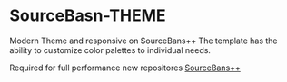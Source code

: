 # SourceBasn-THEME
Modern Theme and responsive on SourceBans++
The template has the ability to customize color palettes to individual needs.

Required for full performance new repositores <a href="https://github.com/sbpp/sourcebans-pp/releases">SourceBans++</a>
